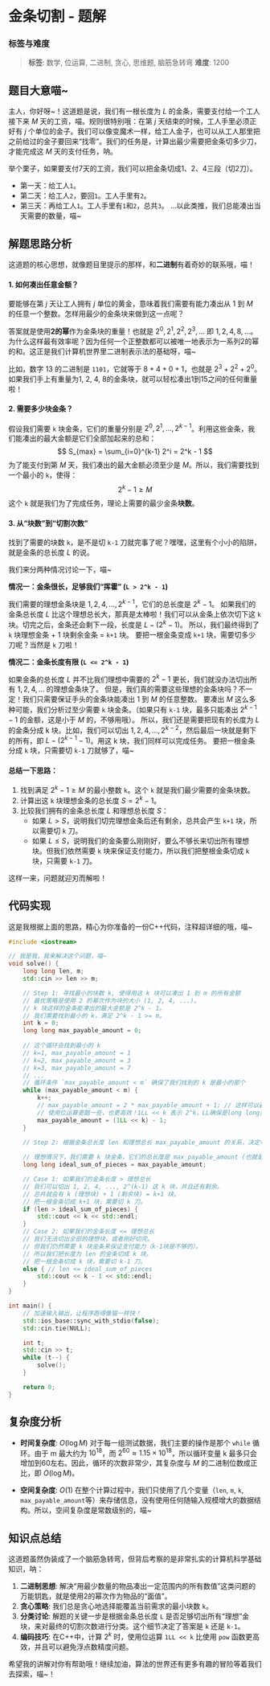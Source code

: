 # 金条切割 - 题解

### 标签与难度
> **标签**: 数学, 位运算, 二进制, 贪心, 思维题, 脑筋急转弯
> **难度**: 1200

## 题目大意喵~

主人，你好呀~！这道题是说，我们有一根长度为 $L$ 的金条，需要支付给一个工人接下来 $M$ 天的工资，喵。规则很特别哦：在第 $j$ 天结束的时候，工人手里必须正好有 $j$ 个单位的金子。我们可以像变魔术一样，给工人金子，也可以从工人那里把之前给过的金子要回来“找零”。我们的任务是，计算出最少需要把金条切多少刀，才能完成这 $M$ 天的支付任务，呐。

举个栗子，如果要支付7天的工资，我们可以把金条切成1、2、4三段（切2刀）。
- 第一天：给工人`1`。
- 第二天：给工人`2`，要回`1`。工人手里有`2`。
- 第三天：再给工人`1`。工人手里有`1`和`2`，总共`3`。
...以此类推，我们总能凑出当天需要的数量，喵~

## 解题思路分析

这道题的核心思想，就像题目里提示的那样，和**二进制**有着奇妙的联系哦，喵！

#### 1. 如何凑出任意金额？

要能够在第 $j$ 天让工人拥有 $j$ 单位的黄金，意味着我们需要有能力凑出从 $1$ 到 $M$ 的任意一个整数。怎样用最少的金条块来做到这一点呢？

答案就是使用**2的幂**作为金条块的重量！也就是 $2^0, 2^1, 2^2, 2^3, \dots$ 即 $1, 2, 4, 8, \dots$。
为什么这样最有效率呢？因为任何一个正整数都可以被唯一地表示为一系列2的幂的和。这正是我们计算机世界里二进制表示法的基础呀，喵~

比如，数字 $13$ 的二进制是 `1101`，它就等于 $8 + 4 + 0 + 1$，也就是 $2^3 + 2^2 + 2^0$。如果我们手上有重量为1, 2, 4, 8的金条块，就可以轻松凑出1到15之间的任何重量啦！

#### 2. 需要多少块金条？

假设我们需要 `k` 块金条，它们的重量分别是 $2^0, 2^1, \dots, 2^{k-1}$。利用这些金条，我们能凑出的最大金额是它们全部加起来的总和：
$$
S_{max} = \sum_{i=0}^{k-1} 2^i = 2^k - 1
$$
为了能支付到第 $M$ 天，我们凑出的最大金额必须至少是 $M$。所以，我们需要找到一个最小的 `k`，使得：
$$
2^k - 1 \ge M
$$
这个 `k` 就是我们为了完成任务，理论上需要的最少金条**块数**。

#### 3. 从“块数”到“切割次数”

找到了需要的块数 `k`，是不是切 `k-1` 刀就完事了呢？嘿嘿，这里有个小小的陷阱，就是金条的总长度 $L$ 的说。

我们来分两种情况讨论一下，喵~

**情况一：金条很长，足够我们“挥霍” (`L > 2^k - 1`)**

我们需要的理想金条块是 $1, 2, 4, \dots, 2^{k-1}$，它们的总长度是 $2^k - 1$。
如果我们的金条总长度 $L$ 比这个理想总长大，那真是太棒啦！我们可以从金条上依次切下这 `k` 块。切完之后，金条还会剩下一段，长度是 $L - (2^k - 1)$。
所以，我们最终得到了 `k` 块理想金条 + 1 块剩余金条 = `k+1` 块。
要把一根金条变成 `k+1` 块，需要切多少刀呢？当然是 `k` 刀啦！

**情况二：金条长度有限 (`L <= 2^k - 1`)**

如果金条的总长度 $L$ 并不比我们理想中需要的 $2^k-1$ 更长，我们就没办法切出所有 $1, 2, 4, \dots$ 的理想金条块了。
但是，我们真的需要这些理想的金条块吗？不一定！我们只需要保证手头的金条块能凑出 $1$ 到 $M$ 的任意整数。
要凑出 $M$ 这么多种可能，我们分析过至少需要 `k` 块金条。（如果只有 `k-1` 块，最多只能凑出 $2^{k-1}-1$ 的金额，这是小于 $M$ 的，不够用哦）。
所以，我们还是需要把现有的长度为 $L$ 的金条分成 k 块。比如，我们可以切出 $1, 2, 4, \dots, 2^{k-2}$，然后最后一块就是剩下的所有，即 $L - (2^{k-1}-1)$。用这 k 块，我们同样可以完成任务。
要把一根金条分成 `k` 块，只需要切 `k-1` 刀就够了，喵~

#### 总结一下思路：

1.  找到满足 $2^k - 1 \ge M$ 的最小整数 `k`。这个 `k` 就是我们最少需要的金条块数。
2.  计算出这 `k` 块理想金条的总长度 $S = 2^k - 1$。
3.  比较我们拥有的金条总长度 $L$ 和理想总长度 $S$：
    *   如果 $L > S$，说明我们切完理想金条后还有剩余，总共会产生 `k+1` 块，所以需要切 `k` 刀。
    *   如果 $L \le S$，说明我们的金条要么刚刚好，要么不够长来切出所有理想块。但我们依然需要 `k` 块来保证支付能力，所以我们把整根金条切成 `k` 块，只需要 `k-1` 刀。

这样一来，问题就迎刃而解啦！

## 代码实现

这是我根据上面的思路，精心为你准备的一份C++代码，注释超详细的哦，喵~

```cpp
#include <iostream>

// 我是我，我来解决这个问题，喵~
void solve() {
    long long len, m;
    std::cin >> len >> m;

    // Step 1: 寻找最小的块数 k, 使得用这 k 块可以凑出 1 到 m 的所有金额
    // 最优策略是使用 2 的幂次作为块的大小 (1, 2, 4, ...)。
    // k 块这样的金条能凑出的最大金额是 2^k - 1。
    // 我们需要找到最小的 k，满足 2^k - 1 >= m。
    int k = 0;
    long long max_payable_amount = 0;
    
    // 这个循环会找到最小的 k
    // k=1, max_payable_amount = 1
    // k=2, max_payable_amount = 3
    // k=3, max_payable_amount = 7
    // ...
    // 循环条件 `max_payable_amount < m` 确保了我们找到的 k 是最小的那个
    while (max_payable_amount < m) {
        k++;
        // max_payable_amount = 2 * max_payable_amount + 1; // 这样可以避免使用pow和位移
        // 使用位运算更酷一些，也更高效！1LL << k 表示 2^k，LL确保是long long类型
        max_payable_amount = (1LL << k) - 1;
    }

    // Step 2: 根据金条总长度 len 和理想总长 max_payable_amount 的关系，决定切割次数
    
    // 理想情况下，我们需要 k 块金条，它们的总长度是 max_payable_amount (也就是 2^k - 1)。
    long long ideal_sum_of_pieces = max_payable_amount;

    // Case 1: 如果我们的金条长度 > 理想总长
    // 我们可以切出 1, 2, 4, ..., 2^(k-1) 这 k 块，并且还有剩余。
    // 总共就会有 k (理想块) + 1 (剩余块) = k+1 块。
    // 把一根金条切成 k+1 块，需要切 k 刀。
    if (len > ideal_sum_of_pieces) {
        std::cout << k << std::endl;
    } 
    // Case 2: 如果我们的金条长度 <= 理想总长
    // 我们无法切出全部的理想块，或者刚好切完。
    // 但我们仍然需要 k 块金条来保证支付能力（k-1块是不够的）。
    // 所以我们把长度为 len 的金条切成 k 块。
    // 把一根金条切成 k 块，需要切 k-1 刀。
    else { // len <= ideal_sum_of_pieces
        std::cout << k - 1 << std::endl;
    }
}

int main() {
    // 加速输入输出，让程序跑得像猫一样快！
    std::ios_base::sync_with_stdio(false);
    std::cin.tie(NULL);

    int t;
    std::cin >> t;
    while (t--) {
        solve();
    }

    return 0;
}
```

## 复杂度分析

-   **时间复杂度**: $O(\log M)$
    对于每一组测试数据，我们主要的操作是那个 `while` 循环。由于 m 最大约为 $10^{18}$，而 $2^{60} \approx 1.15 \times 10^{18}$，所以循环变量 k 最多只会增加到60左右。因此，循环的次数非常少，其复杂度与 $M$ 的二进制位数成正比，即 $O(\log M)$。

-   **空间复杂度**: $O(1)$
    在整个计算过程中，我们只使用了几个变量（`len`, `m`, `k`, `max_payable_amount`等）来存储信息，没有使用任何随输入规模增大的数据结构。所以，空间复杂度是常数级别的，喵~

## 知识点总结

这道题虽然伪装成了一个脑筋急转弯，但背后考察的是非常扎实的计算机科学基础知识，呐：

1.  **二进制思想**: 解决“用最少数量的物品凑出一定范围内的所有数值”这类问题的万能钥匙，就是使用2的幂次作为物品的“面值”。
2.  **贪心策略**: 我们总是贪心地选择能覆盖当前需求的最小块数 `k`。
3.  **分类讨论**: 解题的关键一步是根据金条总长度 `L` 是否足够切出所有“理想”金块，来对最终的切割次数进行分类。这个细节决定了答案是 `k` 还是 `k-1`。
4.  **编码技巧**: 在C++中，计算 $2^k$ 时，使用位运算 `1LL << k` 比使用 `pow` 函数更高效，并且可以避免浮点数精度问题。

希望我的讲解对你有帮助哦！继续加油，算法的世界还有更多有趣的冒险等着我们去探索，喵~！